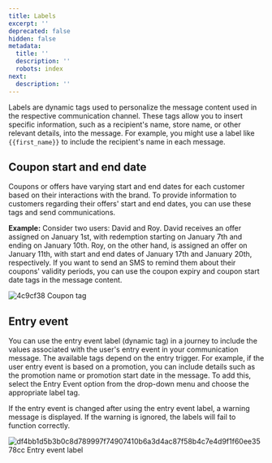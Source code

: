 ```yaml
---
title: Labels
excerpt: ''
deprecated: false
hidden: false
metadata:
  title: ''
  description: ''
  robots: index
next:
  description: ''
---
```

Labels are dynamic tags used to personalize the message content used in the respective communication channel. These tags allow you to insert specific information, such as a recipient's name, store name, or other relevant details, into the message. For example, you might use a label like `{{first_name}}` to include the recipient's name in each message.

## Coupon start and end date

Coupons or offers have varying start and end dates for each customer based on their interactions with the brand. To provide information to customers regarding their offers' start and end dates, you can use these tags and send communications.

**Example:** Consider two users: David and Roy. David receives an offer assigned on January 1st, with redemption starting on January 7th and ending on January 10th. Roy, on the other hand, is assigned an offer on January 11th, with start and end dates of January 17th and January 20th, respectively. If you want to send an SMS to remind them about their coupons' validity periods, you can use the coupon expiry and coupon start date tags in the message content.

![4c9cf38 Coupon tag](https://files.readme.io/4c9cf38-Coupon_tag.gif)

## Entry event

You can use the entry event label (dynamic tag) in a journey to include the values associated with the user's entry event in your communication message. The available tags depend on the entry trigger. For example, if the user entry event is based on a promotion, you can include details such as the promotion name or promotion start date in the message. To add this, select the Entry Event option from the drop-down menu and choose the appropriate label tag.

If the entry event is changed after using the entry event label, a warning message is displayed. If the warning is ignored, the labels will fail to function correctly.

![df4bb1d5b3b0c8d789997f74907410b6a3d4ac87f58b4c7e4d9f1f60ee3578cc Entry event label](https://files.readme.io/df4bb1d5b3b0c8d789997f74907410b6a3d4ac87f58b4c7e4d9f1f60ee3578cc-Entry_event_label.png)